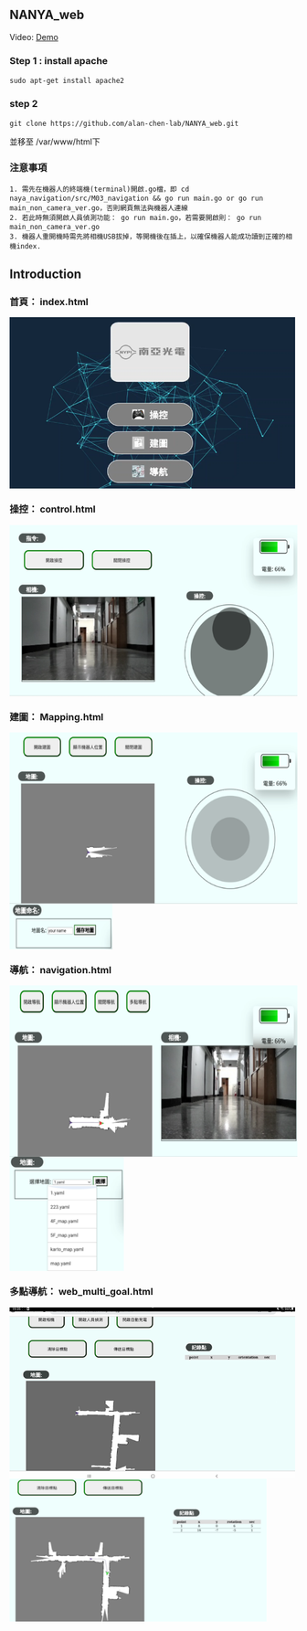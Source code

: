## NANYA_web

Video: [Demo](https://drive.google.com/drive/folders/1_u_Q_DZNrWIzYPTW8-vnh6MUWNSiaqDO?usp=share_link)

### Step 1 : install apache
```
sudo apt-get install apache2
```
### step 2
```
git clone https://github.com/alan-chen-lab/NANYA_web.git
```
並移至 /var/www/html下
### 注意事項
```
1. 需先在機器人的終端機(terminal)開啟.go檔，即 cd naya_navigation/src/M03_navigation && go run main.go or go run main_non_camera_ver.go，否則網頁無法與機器人連線
2. 若此時無須開啟人員偵測功能： go run main.go，若需要開啟則： go run main_non_camera_ver.go
3. 機器人重開機時需先將相機USB拔掉，等開機後在插上，以確保機器人能成功讀到正確的相機index.
```
## Introduction

### 首頁： index.html

<img src="./Picture_web/首頁.png" width = "500" height = "300" alt="front" align=center />

### 操控： control.html

<img src="./Picture_web/操控.png" width = "550" height = "300" alt="front" align=center />

### 建圖： Mapping.html

<img src="./Picture_web/建圖1.png" width = "550" height = "300" alt="front" align=center />
<img src="./Picture_web/建圖2.png" width = "180" height = "80" alt="front" align=center />

### 導航： navigation.html

<img src="./Picture_web/導航1.png" width = "560" height = "300" alt="front" align=center />
<img src="./Picture_web/導航2.png" width = "200" height = "200" alt="front" align=center />

### 多點導航： web_multi_goal.html

<img src="./Picture_web/多點導航1.png" width = "500" height = "300" alt="front" align=center />
<img src="./Picture_web/多點導航2.png" width = "450" height = "250" alt="front" align=center />
